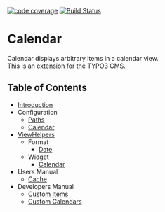 [![code coverage](https://codecov.io/gh/dwenzel/t3calendar/branch/master/graph/badge.svg)](https://codecov.io/gh/dwenzel/t3calendar)
[![Build Status](https://travis-ci.org/dwenzel/t3calendar.svg?branch=master)](https://travis-ci.org/dwenzel/t3calendar)

Calendar
========

Calendar displays arbitrary items in a calendar view.  
This is an extension for the TYPO3 CMS. 


## Table of Contents

* [Introduction](./Documentation/Introduction.md)
* Configuration
    * [Paths](./Documentation/Configuration/Paths.md)
    * [Calendar](./Documentation/Configuration/Calendar.md)
* [ViewHelpers](./Documentation/ViewHelpers/ViewHelpers.md)
    * Format
        * [Date](./Documentation/ViewHelpers/Format/DateViewHelper.md)
    * Widget
        * [Calendar](./Documentation/ViewHelpers/Widget/CalendarViewHelper.md)
* Users Manual
    * [Cache](./Documentation/UsersManual/Cache.md)
* Developers Manual
    * [Custom Items](./Documentation/DevelopersManual/CustomItems.md)
    * [Custom Calendars](./Documentation/DevelopersManual/CustomCalendars.md)
